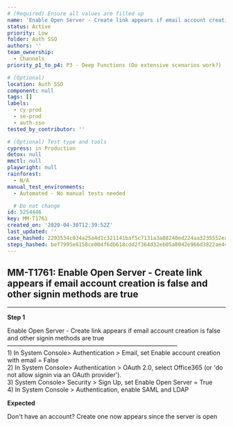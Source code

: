 ```yaml
---
# (Required) Ensure all values are filled up
name: 'Enable Open Server - Create link appears if email account creation is false and other signin methods are true'
status: Active
priority: Low
folder: Auth SSO
authors: ''
team_ownership:
  - Channels
priority_p1_to_p4: P3 - Deep Functions (Do extensive scenarios work?)

# (Optional)
location: Auth SSO
component: null
tags: []
labels:
  - cy-prod
  - se-prod
  - auth-sso
tested_by_contributor: ''

# (Optional) Test type and tools
cypress: in Production
detox: null
mmctl: null
playwright: null
rainforest:
  - N/A
manual_test_environments:
  - Automated - No manual tests needed

  # Do not change
id: 5254446
key: MM-T1761
created_on: '2020-04-30T12:39:52Z'
last_updated: ''
case_hashed: 2203534c034a25a4d1c321141baf5c7131a3a88240ed224aa3235552eac685235c86dc652e22ec26f4e85f2ae82ca8c9
steps_hashed: bef7995e8158ce004f6db618cdd2f364d32eb05a8042e966d3822ae44b760de31e042efa1688cf87a494d5b9f51ce932
---
```


<!-- (Auto-generated) Based on frontmatter's "key" and "name" -->

## MM-T1761: Enable Open Server - Create link appears if email account creation is false and other signin methods are true

---

**Step 1**

Enable Open Server - Create link appears if email account creation is false and other signin methods are true\
————————————————————————————\
1\) In System Console> Authentication > Email, set Enable account creation with email = False\
2\) In System Console> Authentication > OAuth 2.0, select Office365 (or 'do not allow signin via an OAuth provider').\
3\) System Console> Security > Sign Up, set Enable Open Server = True\
4\) In System Console > Authentication, enable SAML and LDAP

**Expected**

Don't have an account? Create one now appears since the server is open
